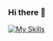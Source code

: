 ### Hi there 👋

<!--
**muhamed-droid/muhamed-droid** is a ✨ _special_ ✨ repository because its `README.md` (this file) appears on your GitHub profile.

Here are some ideas to get you started:

- 🔭 I’m currently working on ...
- 🌱 I’m currently learning ...
- 👯 I’m looking to collaborate on ...
- 🤔 I’m looking for help with ...
- 💬 Ask me about ...
- 📫 How to reach me: ...
- 😄 Pronouns: ...
- ⚡ Fun fact: ...
-->

[![My Skills](https://skills.thijs.gg/icons?i=c,cpp,cs,java,javascript,python,html,css,react,dotnet,nodejs,mysql,git,kubernetes,docker,DigitalOcean&theme=dark)](https://skills.thijs.gg)
